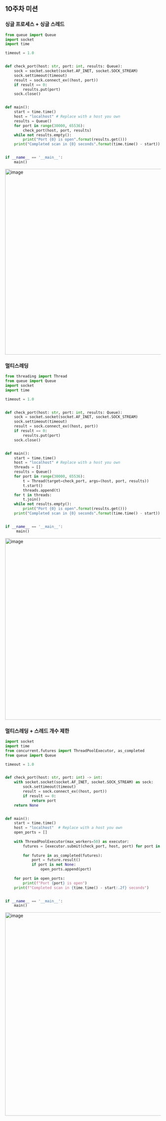 ## 10주차 미션

### 싱글 프로세스 + 싱글 스레드

```python
from queue import Queue
import socket
import time

timeout = 1.0


def check_port(host: str, port: int, results: Queue):
    sock = socket.socket(socket.AF_INET, socket.SOCK_STREAM)
    sock.settimeout(timeout)
    result = sock.connect_ex((host, port))
    if result == 0:
        results.put(port)
    sock.close()


def main():
    start = time.time()
    host = "localhost" # Replace with a host you own 
    results = Queue()
    for port in range(30000, 65536):
        check_port(host, port, results) 
    while not results.empty():
        print("Port {0} is open".format(results.get())) 
    print("Completed scan in {0} seconds".format(time.time() - start))


if __name__ == '__main__':
    main()
```

<img width="599" alt="image" src="https://github.com/Pseudo-Lab/CPython-Guide/assets/54731898/822206cd-7910-4fb1-8dc3-5aa6e6ad1cbc">

### 멀티스레딩

```python
from threading import Thread
from queue import Queue
import socket
import time

timeout = 1.0


def check_port(host: str, port: int, results: Queue):
    sock = socket.socket(socket.AF_INET, socket.SOCK_STREAM)
    sock.settimeout(timeout)
    result = sock.connect_ex((host, port))
    if result == 0:
        results.put(port)
    sock.close()


def main():
    start = time.time()
    host = "localhost" # Replace with a host you own
    threads = []
    results = Queue()
    for port in range(30000, 65536):
        t = Thread(target=check_port, args=(host, port, results))
        t.start()
        threads.append(t)
    for t in threads:
        t.join()
    while not results.empty():
        print("Port {0} is open".format(results.get()))
    print("Completed scan in {0} seconds".format(time.time() - start))


if __name__ == '__main__':
     main()
```

<img width="586" alt="image" src="https://github.com/Pseudo-Lab/CPython-Guide/assets/54731898/05f8a8d8-c72a-4c67-8aa3-d843901188dd">

### 멀티스레딩 + 스레드 개수 제한

```python
import socket
import time
from concurrent.futures import ThreadPoolExecutor, as_completed
from queue import Queue

timeout = 1.0


def check_port(host: str, port: int) -> int:
    with socket.socket(socket.AF_INET, socket.SOCK_STREAM) as sock:
        sock.settimeout(timeout)
        result = sock.connect_ex((host, port))
        if result == 0:
            return port
    return None


def main():
    start = time.time()
    host = "localhost"  # Replace with a host you own
    open_ports = []
    
    with ThreadPoolExecutor(max_workers=50) as executor:
        futures = [executor.submit(check_port, host, port) for port in range(30000, 65536)]
        
        for future in as_completed(futures):
            port = future.result()
            if port is not None:
                open_ports.append(port)
    
    for port in open_ports:
        print(f"Port {port} is open")
    print(f"Completed scan in {time.time() - start:.2f} seconds")


if __name__ == '__main__':
    main()
```

<img width="656" alt="image" src="https://github.com/Pseudo-Lab/CPython-Guide/assets/54731898/da2d627f-6ecf-43bc-8f76-692eca72480e">
